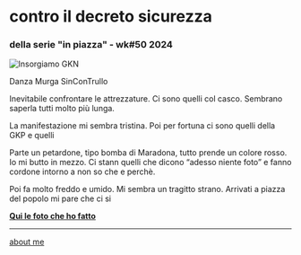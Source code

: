 # contro il decreto sicurezza
### della serie "in piazza" - wk#50 2024 
 
![](https://i.postimg.cc/QCpbhfF7/Screenshot-2024-12-31-123023.png "Insorgiamo GKN")  

Danza Murga  SinConTrullo

Inevitabile confrontare le attrezzature. Ci sono quelli col casco. Sembrano saperla tutti molto più lunga. 

La manifestazione mi sembra tristina. Poi per fortuna ci sono quelli della GKP e quelli 

Parte un petardone, tipo bomba di Maradona, tutto prende un colore rosso. Io mi butto in mezzo. Ci stann quelli che dicono “adesso niente foto” e fanno cordone intorno a non so che e perchè.  

Poi fa molto freddo e umido. Mi sembra un tragitto strano. Arrivati a piazza del popolo mi pare che ci si 

[**Qui le foto che ho fatto**](https://photos.app.goo.gl/x415rpU1ULog8qSU9)  

---  
[about me](https://about.me/cacioman) 
